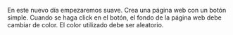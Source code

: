 En este nuevo día empezaremos suave.
Crea una página web con un botón simple. Cuando se haga click en el botón, el fondo de la página web debe cambiar de color. El color utilizado debe ser aleatorio.